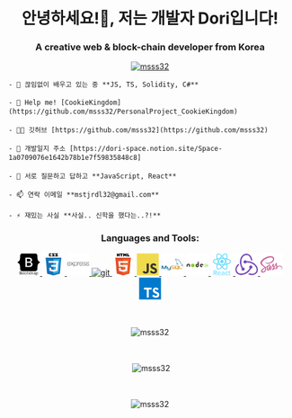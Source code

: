 <h1 align="center">안녕하세요!👋, 저는 개발자 Dori입니다!</h1>
<h3 align="center">A creative web & block-chain developer from Korea</h3>

<p align="center"> <a href="https://github.com/ryo-ma/github-profile-trophy"><img src="https://github-profile-trophy.vercel.app/?username=msss32" alt="msss32" /></a> </p>

    - 🌱 끊임없이 배우고 있는 중 **JS, TS, Solidity, C#**

    - 🤝 Help me! [CookieKingdom](https://github.com/msss32/PersonalProject_CookieKingdom)

    - 👨‍💻 깃허브 [https://github.com/msss32](https://github.com/msss32)

    - 📝 개발일지 주소 [https://dori-space.notion.site/Space-1a0709076e1642b78b1e7f59835848c8]

    - 💬 서로 질문하고 답하고 **JavaScript, React**

    - 📫 연락 이메일 **mstjrdl32@gmail.com**

    - ⚡ 재밌는 사실 **사실.. 신학을 했다는..?!**

<p align="center">
</p>

<h3 align="center">Languages and Tools:</h3>
<p align="center"> <a href="https://getbootstrap.com" target="_blank" rel="noreferrer"> <img src="https://raw.githubusercontent.com/devicons/devicon/master/icons/bootstrap/bootstrap-plain-wordmark.svg" alt="bootstrap" width="40" height="40"/> </a> <a href="https://www.w3schools.com/css/" target="_blank" rel="noreferrer"> <img src="https://raw.githubusercontent.com/devicons/devicon/master/icons/css3/css3-original-wordmark.svg" alt="css3" width="40" height="40"/> </a> <a href="https://expressjs.com" target="_blank" rel="noreferrer"> <img src="https://raw.githubusercontent.com/devicons/devicon/master/icons/express/express-original-wordmark.svg" alt="express" width="40" height="40"/> </a> <a href="https://git-scm.com/" target="_blank" rel="noreferrer"> <img src="https://www.vectorlogo.zone/logos/git-scm/git-scm-icon.svg" alt="git" width="40" height="40"/> </a> <a href="https://www.w3.org/html/" target="_blank" rel="noreferrer"> <img src="https://raw.githubusercontent.com/devicons/devicon/master/icons/html5/html5-original-wordmark.svg" alt="html5" width="40" height="40"/> </a> <a href="https://developer.mozilla.org/en-US/docs/Web/JavaScript" target="_blank" rel="noreferrer"> <img src="https://raw.githubusercontent.com/devicons/devicon/master/icons/javascript/javascript-original.svg" alt="javascript" width="40" height="40"/> </a> <a href="https://www.mysql.com/" target="_blank" rel="noreferrer"> <img src="https://raw.githubusercontent.com/devicons/devicon/master/icons/mysql/mysql-original-wordmark.svg" alt="mysql" width="40" height="40"/> </a> <a href="https://nodejs.org" target="_blank" rel="noreferrer"> <img src="https://raw.githubusercontent.com/devicons/devicon/master/icons/nodejs/nodejs-original-wordmark.svg" alt="nodejs" width="40" height="40"/> </a> <a href="https://reactjs.org/" target="_blank" rel="noreferrer"> <img src="https://raw.githubusercontent.com/devicons/devicon/master/icons/react/react-original-wordmark.svg" alt="react" width="40" height="40"/> </a> <a href="https://redux.js.org" target="_blank" rel="noreferrer"> <img src="https://raw.githubusercontent.com/devicons/devicon/master/icons/redux/redux-original.svg" alt="redux" width="40" height="40"/> </a> <a href="https://sass-lang.com" target="_blank" rel="noreferrer"> <img src="https://raw.githubusercontent.com/devicons/devicon/master/icons/sass/sass-original.svg" alt="sass" width="40" height="40"/> </a> <a href="https://www.typescriptlang.org/" target="_blank" rel="noreferrer"> <img src="https://raw.githubusercontent.com/devicons/devicon/master/icons/typescript/typescript-original.svg" alt="typescript" width="40" height="40"/> </a> </p> <br />

<p align="center"><img align="center" src="https://github-readme-stats.vercel.app/api/top-langs?username=msss32&show_icons=true&locale=en&layout=compact" alt="msss32" /></p><br />

<p align="center">&nbsp;<img align="center" src="https://github-readme-stats.vercel.app/api?username=msss32&show_icons=true&locale=en" alt="msss32" /></p> <br />

<p align="center"><img align="center" src="https://github-readme-streak-stats.herokuapp.com/?user=msss32&" alt="msss32" /></p> <br />

